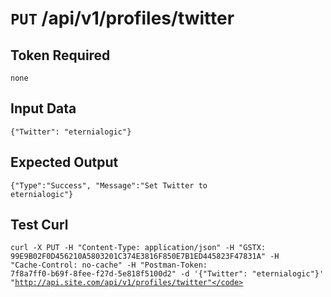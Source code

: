 # <code>PUT</code> /api/v1/profiles/twitter

## Token Required
	none

## Input Data

<code>{"Twitter": "eternialogic"}</code>

## Expected Output

<code>{"Type":"Success", "Message":"Set Twitter to eternialogic"}</code>

## Test Curl

<code>curl -X PUT -H "Content-Type: application/json" -H "GSTX: 99E9B02F0D456210A5803201C374E3816F850E7B1ED445823F47831A" -H "Cache-Control: no-cache" -H "Postman-Token: 7f8a7ff0-b69f-8fee-f27d-5e818f5100d2" -d '{"Twitter": "eternialogic"}' "http://api.site.com/api/v1/profiles/twitter"</code>